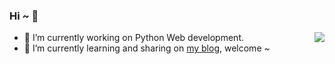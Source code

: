 ### Hi ~ 👋

<!--
**shiqichang/shiqichang** is a ✨ _special_ ✨ repository because its `README.md` (this file) appears on your GitHub profile.

Here are some ideas to get you started:

- 🔭 I’m currently working on ...
- 🌱 I’m currently learning ...
- 👯 I’m looking to collaborate on ...
- 🤔 I’m looking for help with ...
- 💬 Ask me about ...
- 📫 How to reach me: ...
- 😄 Pronouns: ...
- ⚡ Fun fact: ...
-->
<img align="right" src="https://github-readme-stats.vercel.app/api?username=shiqichang&show_icons=true&icon_color=CE1D2D&text_color=718096&bg_color=ffffff&hide_title=true" />

- 🔭 I’m currently working on Python Web development.
- 🌱 I’m currently learning and sharing on [my blog](https://s7.zzs7.top), welcome ~
